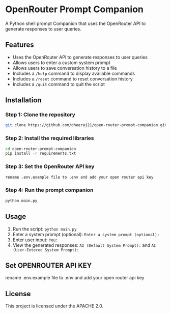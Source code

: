 # OpenRouter Prompt Companion

A Python shell prompt Companion that uses the OpenRouter API to generate responses to user queries.

## Features

* Uses the OpenRouter API to generate responses to user queries
* Allows users to enter a custom system prompt
* Allows users to save conversation history to a file
* Includes a `/help` command to display available commands
* Includes a `/reset` command to reset conversation history
* Includes a `/quit` command to quit the script

## Installation

### Step 1: Clone the repository
```bash
git clone https://github.com/dheeraj21/open-router-prompt-companion.git
```
### Step 2: Install the required libraries
```bash
cd open-router-prompt-companion
pip install -r requirements.txt
```
### Step 3: Set the OpenRouter API key
```bash
rename .env.example file to .env and add your open router api key
```
### Step 4: Run the prompt companion
```bash
python main.py
```

## Usage

1. Run the script: `python main.py`
2. Enter a system prompt (optional): `Enter a system prompt (optional):`
3. Enter user input: `You:`
4. View the generated responses: `AI (Default System Prompt):` and `AI (User-Entered System Prompt):`

## Set OPENROUTER API KEY

rename .env.example file to .env and add your open router api key


## License

This project is licensed under the APACHE 2.0.


